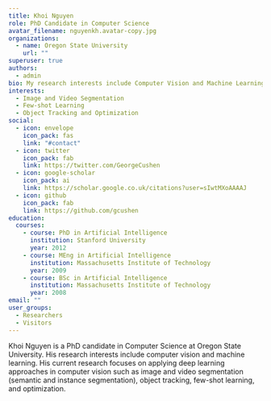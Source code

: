 ```yaml
---
title: Khoi Nguyen
role: PhD Candidate in Computer Science
avatar_filename: nguyenkh.avatar-copy.jpg
organizations:
  - name: Oregon State University
    url: ""
superuser: true
authors:
  - admin
bio: My research interests include Computer Vision and Machine Learning.
interests:
  - Image and Video Segmentation
  - Few-shot Learning
  - Object Tracking and Optimization
social:
  - icon: envelope
    icon_pack: fas
    link: "#contact"
  - icon: twitter
    icon_pack: fab
    link: https://twitter.com/GeorgeCushen
  - icon: google-scholar
    icon_pack: ai
    link: https://scholar.google.co.uk/citations?user=sIwtMXoAAAAJ
  - icon: github
    icon_pack: fab
    link: https://github.com/gcushen
education:
  courses:
    - course: PhD in Artificial Intelligence
      institution: Stanford University
      year: 2012
    - course: MEng in Artificial Intelligence
      institution: Massachusetts Institute of Technology
      year: 2009
    - course: BSc in Artificial Intelligence
      institution: Massachusetts Institute of Technology
      year: 2008
email: ""
user_groups:
  - Researchers
  - Visitors
---
```

Khoi Nguyen is a PhD candidate in Computer Science at Oregon State University. His research interests include computer vision and machine learning. His current research focuses on applying deep learning approaches in computer vision such as image and video segmentation (semantic and instance segmentation), object tracking, few-shot learning, and optimization.